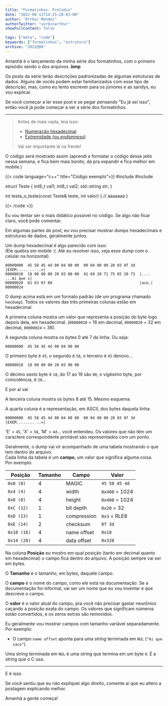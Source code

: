 ```yaml
---
title: "Formatinhos: Prelúdio"
date: "2022-08-11T14:25:28-03:00"
author: "Arthur Mendes"
authorTwitter: "usrbinarthur"
showFullContent: false

tags: ["meta", "code"]
keywords: ["formatinhos", "estrutura"]
archive: "2022@08"
---
```


Amanhã é o lançamento da minha série dos formatinhos, com o primeiro episódio sendo o dos
arquivos **.bmp**

Os posts da série terão descrições padronizadas de algumas estruturas de dados. Alguns de vocês
podem estar familiarizados com esse tipo de descrição, mas, como eu tento escrever para os
júniores e as sandys, eu vou explicar.

Se você começar a ler esse post e se pegar pensando "Eu já sei isso", então você já pode começar
a ver a série dos formatinhos.

<!--more-->

-------

> Antes de mais nada, leia isso:
> - [Numeração hexadecimal](https://pt.wikipedia.org/wiki/Sistema_de_numera%C3%A7%C3%A3o_hexadecimal)
> - [Extremidade (ou _endianness_)](https://pt.wikipedia.org/wiki/Extremidade_(ordena%C3%A7%C3%A3o))
> 
> Vai ser importante lá na frente!


O código será mostrado assim (aprendi a formatar o código desse jeito nessa semana, e fica bem
mais bonito, dá pra expandir e fica melhor em mobile.)

{{< code language="c++" title="Código exemplo">}}
#include <cstdint>
#include <string>

struct Teste {
    int8_t val1;
    int8_t val2;
    std::string str;
}

int testa_o_teste(const Teste& teste, int valor) {
    // aaaaaaa
}

{{< /code >}}

Eu vou tentar ser o mais didático possível no código. Se algo não ficar claro, você pode comentar.

Em algumas partes do post, eu vou precisar mostrar dumps hexadecimais e estruturas de dados, 
geralmente juntos.

Um dump hexadecimal é algo parecido com isso:\
(Ele quebra em mobile :(. Até eu resolver isso, veja esse dump com o celular na horizontal)

```
00000000  45 58 45 4d 00 04 00 00  00 04 00 00 20 03 8f 3d  |EXEM........ ..=|
00000010  18 00 00 00 20 03 00 00  41 69 20 71 75 65 20 73  |.... ...Ai que s|
00000020  61 63 6f 00                                       |aco.|
00000024
```

O dump acima está em um formato padrão (de um programa chamado `hexdump`). Todos os valores
das três primeiras colunas estão em hexadecimal.

A primeira coluna mostra um valor que representa a posição do byte logo depois dela, 
em hexadecimal. (`00000010` = 16 em decimal, `00000020` = 32 em decimal, `00000024` = 36).

A segunda coluna mostra os bytes 0 até 7 da linha. Ou seja: 

```
00000000  45 58 45 4d 00 04 00 00 
```
O primeiro byte é `45`, o segundo é `58`, o terceiro é `45` denovo...

```
00000010  18 00 00 00 20 03 00 00
```

O décimo sexto byte é `18`, do 17 ao 19 são `00`, o vigésimo byte, por coincidéncia, é `20`...

E por aí vai

A terceira coluna mostra os bytes 8 até 15. Mesmo esquema.

A quarta coluna é a representação, em ASCII, dos bytes daquela linha:

```
00000000  45 58 45 4d 00 04 00 00  00 04 00 00 20 03 8f 3d  |EXEM........ ..=|
```

'E' = `45`, 'X' = `58`, 'M' = `4d`... você entendeu. Os valores que não têm um caractere 
correspondente printável são representados com um ponto.


Geralmente, o dump vai vir acompanhado de uma tabela mostrando o que tem dentro do arquivo.\
Cada linha da tabela é um **campo**, um valor que significa alguma coisa.\
Por exemplo:

|    Posição   | Tamanho |    Campo    | Valor           |
|--------------|---------|-------------|-----------------|
| `0x0 (0) `   |  4      | MAGIC       | `45 58 45 4d`   |
| `0x4 (4) `   |  4      | width       | `0x400` = 1024  |
| `0x8 (8) `   |  4      | height      | `0x400` = 1024  | 
| `0xC (12) `  |  1      | bit depth   | `0x20`  = 32    |
| `0xD (13) `  |  1      | compression | `0x3` = RLE8    |
| `0xE (14) `  |  2      | checksum    | `8f 3d`         |
| `0x10 (16) ` |  4      | name offset | `0x18`          |
| `0x14 (20) ` |  4      | data offset | `0x320`         |

Na coluna **Posição** eu mostro em qual posição (tanto em decimal quanto em hexadecimal) o campo 
fica dentro do arquivo. A posição sempre vai ser em bytes.

O **Tamanho** é o tamanho, em bytes, daquele campo.

O **campo** é o nome do campo, como ele está na documentação. Se a documentação for informal, vai
ser um nome que eu vou inventar e que descreve o campo.

O **valor** é o valor atual do campo, pra você não precisar gastar neurônios caçando a posição 
exata do campo. Os valores que significam números estão convertidos, e os zeros extras são 
removidos.

Eu geralmente vou mostrar campos com tamanho variável separadamente. Por exemplo:

- O campo `name offset` aponta para uma _string_ terminada em `NUL` (`"Ai que saco"`).

Uma string terminada em `NUL` é uma string que termina em um byte `0`. É a string que o C usa.

-----

E é isso.

Se você sentiu que eu não expliquei algo direito, comente aí que eu altero a postagem explicando 
melhor.

Amanhã a gente começa!